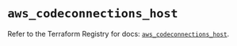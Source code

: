 # `aws_codeconnections_host`

Refer to the Terraform Registry for docs: [`aws_codeconnections_host`](https://registry.terraform.io/providers/hashicorp/aws/5.94.1/docs/resources/codeconnections_host).
